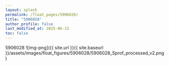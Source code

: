 ```yaml
---
layout: splash
permalink: /float_pages/5906028/
title: "5906028"
author_profile: false
last_modified_at: 2025-06-13
toc: false
---
```

 
5906028
![img-png]({{ site.url }}{{ site.baseurl }}/assets/images/float_figures/5906028/5906028_Sprof_processed_v2.png)